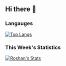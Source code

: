 ## Hi there 👋

### Langauges
<!--![Anurag's GitHub stats](https://github-readme-stats.vercel.app/api?username=realRoshanRaj&count_private=true&theme=dracula&show_icons=true)-->

[![Top Langs](https://github-readme-stats.vercel.app/api/top-langs/?username=realRoshanRaj&theme=gotham)](https://github.com/realRoshanRaj)

### This Week's Statistics
[![Roshan's Stats](https://github-readme-stats.vercel.app/api/wakatime?username=realRoshanRaj&theme=gotham)](https://github.com/realRoshanRaj)


<!--
**realRoshanRaj/realRoshanRaj** is a ✨ _special_ ✨ repository because its `README.md` (this file) appears on your GitHub profile.

Here are some ideas to get you started:

- 🔭 I’m currently working on ...
- 🌱 I’m currently learning ...
- 👯 I’m looking to collaborate on ...
- 🤔 I’m looking for help with ...
- 💬 Ask me about ...
- 📫 How to reach me: ...
- 😄 Pronouns: ...
- ⚡ Fun fact: ...
- ### Projects
[![Readme Card](https://github-readme-stats.vercel.app/api/pin/?username=realRoshanRaj&repo=MiLinks&theme=gotham)](https://github.com/anuraghazra/github-readme-stats)
-->
